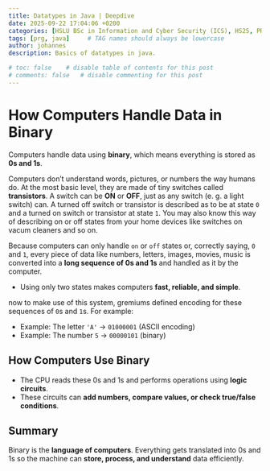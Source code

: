 ```yaml
---
title: Datatypes in Java | Deepdive
date: 2025-09-22 17:04:06 +0200
categories: [HSLU BSc in Information and Cyber Security (ICS), HS25, PRG]
tags: [prg, java]     # TAG names should always be lowercase
author: johannes
description: Basics of datatypes in java.

# toc: false    # disable table of contents for this post
# comments: false   # disable commenting for this post
---
```


# How Computers Handle Data in Binary

Computers handle data using **binary**, which means everything is stored as **0s and 1s**.

Computers don’t understand words, pictures, or numbers the way humans do. At the most basic level, they are made of tiny switches called **transistors**. A switch can be **ON** or **OFF**, just as any switch (e. g. a light switch) can. A turned off switch or transistor is described as to be at state `0` and a turned on switch or transistor at state `1`. You may also know this way of describing on or off states from your home devices like switches on vacum cleaners and so on.

Because computers can only handle `on` or `off` states or, correctly saying, `0` and `1`, every piece of data like numbers, letters, images, movies, music is converted into a **long sequence of 0s and 1s** and handled as it by the computer.

- Using only two states makes computers **fast, reliable, and simple**.

now to make use of this system, gremiums defined encoding for these sequences of `0`s and `1`s. For example:

- Example: The letter `'A'` → `01000001` (ASCII encoding)
- Example: The number `5` → `00000101` (binary)
  
## How Computers Use Binary

- The CPU reads these 0s and 1s and performs operations using **logic circuits**.
- These circuits can **add numbers, compare values, or check true/false conditions**.

## Summary

Binary is the **language of computers**. Everything gets translated into 0s and 1s so the machine can **store, process, and understand** data efficiently.

